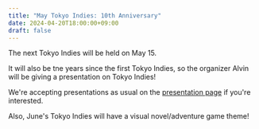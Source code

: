 ```yaml
---
title: "May Tokyo Indies: 10th Anniversary"
date: 2024-04-20T18:00:00+09:00
draft: false
---
```


The next Tokyo Indies will be held on May 15.

It will also be tne years since the first Tokyo Indies, so the organizer Alvin will be giving a presentation on Tokyo Indies!

We're accepting presentations as usual on the [presentation page](/en/present) if you're interested.

Also, June's Tokyo Indies will have a visual novel/adventure game theme!

